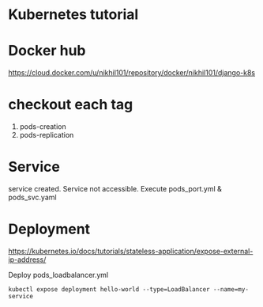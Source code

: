 # Kubernetes tutorial

# Docker hub 
https://cloud.docker.com/u/nikhil101/repository/docker/nikhil101/django-k8s

# checkout each tag

1. pods-creation
1. pods-replication

# Service
service created. Service not accessible.
Execute pods_port.yml & pods_svc.yaml

# Deployment
https://kubernetes.io/docs/tutorials/stateless-application/expose-external-ip-address/

Deploy pods_loadbalancer.yml

```
kubectl expose deployment hello-world --type=LoadBalancer --name=my-service
```

